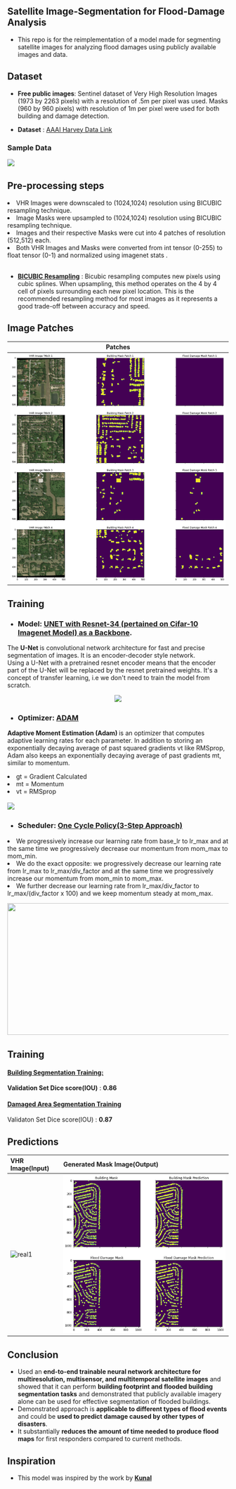 ## Satellite Image-Segmentation for Flood-Damage Analysis
- This repo is for the reimplementation of a model made for segmenting satellite images for analyzing flood damages using publicly available images and data.

## Dataset

- **Free public images**: Sentinel dataset of Very High Resolution Images (1973 by 2263 pixels) with a resolution of .5m per pixel was used. Masks (960 by 960 pixels) with resolution of 1m per pixel were used for both building and damage detection.

- **Dataset** : [AAAI Harvey Data Link](https://s3.eu-central-1.amazonaws.com/corupublic/AAAI_harvey_data/harvey.zip)

### Sample Data 
<img src="https://github.com/orion29/Satellite-Image-Segmentation-for-Flood-Damage-Analysis/blob/main/Images/Image_vhr.png"/>


## Pre-processing steps
<li> VHR Images were downscaled to (1024,1024) resolution using BICUBIC resampling technique.</li>
<li> Image Masks were upsampled to (1024,1024) resolution using BICUBIC resampling technique.</li>
<li> Images and their respective Masks were cut into 4 patches of resolution (512,512) each.</li>
<li> Both VHR Images and Masks were converted from int tensor (0-255) to float tensor (0-1) and normalized using imagenet stats .</li><br>

- <ins>**BICUBIC Resampling**</ins> : Bicubic resampling computes new pixels using cubic splines. When upsampling, this method operates on the 4 by 4 cell of pixels surrounding each new pixel location. This is the recommended resampling method for most images as it represents a good trade-off between accuracy and speed.

## Image Patches
| Patches |
| ------------- |
| ![real1](https://github.com/AdiNarendra98/AI-for-Environment/blob/main/3.%20Satellite%20Image%20Segmentation%20for%20Flood%20Damage%20Analysis/Images/patches.png) |


## Training

- ### Model: <ins>UNET with Resnet-34 (pertained on Cifar-10 Imagenet Model) as a Backbone</ins>.
The <b> U-Net </b> is convolutional network architecture for fast and precise segmentation of images. It is an encoder-decoder style network.<br>
Using a U-Net with a pretrained resnet encoder means that the encoder part of the U-Net will be replaced by the resnet pretrained weights. It's a concept of transfer learning, i.e we don't need to train the model from scratch.<br>
<p align="center">
<img src="https://github.com/orion29/Satellite-Image-Segmentation-for-Flood-Damage-Analysis/blob/main/Images/unet.png" width="600">
</p> 

- ### Optimizer: <ins>ADAM</ins>

<b> Adaptive Moment Estimation (Adam) </b> is  an optimizer that computes adaptive learning rates for each parameter. In addition to storing an exponentially decaying average of past squared gradients vt like RMSprop, Adam also keeps an exponentially decaying average of past gradients mt, similar to momentum.
<li> gt =  Gradient Calculated </li>
<li> mt =  Momentum </li>
<li> vt =  RMSprop </li><br>
<img src="https://github.com/orion29/Satellite-Image-Segmentation-for-Flood-Damage-Analysis/blob/main/Images/moment.png" width="300">

- ### Scheduler: <ins>One Cycle Policy(3-Step Approach)</ins>
 <li>We progressively increase our learning rate from base_lr to lr_max and at the same time we progressively decrease our momentum from mom_max to mom_min.
 <li>We do the exact opposite: we progressively decrease our learning rate from lr_max to lr_max/div_factor and at the same time we progressively increase our momentum from mom_min to mom_max.
 <li>We further decrease our learning rate from lr_max/div_factor to lr_max/(div_factor x 100) and we keep momentum steady at mom_max.

<p align="center">
<img src="https://github.com/orion29/Satellite-Image-Segmentation-for-Flood-Damage-Analysis/blob/main/Images/onefit.png" width="600" height="300"><br>
</p>              			


## Training

#### <ins>Building Segmentation Training:</ins> 
**Validation Set Dice score(IOU)** : **0.86**

#### <ins>Damaged Area Segmentation Training</ins> 
Validaton Set Dice score(IOU) : **0.87**


## Predictions

|    **VHR Image(Input)**   |   **Generated Mask Image(Output)** |
|  ------------------------- | ---------------------------------- |
|  ![real1](https://github.com/orion29/Satellite-Image-Segmentation-for-Flood-Damage-Analysis/blob/main/Images/pred_img.png)             | ![real1](https://github.com/AdiNarendra98/AI-for-Environment/blob/main/3.%20Satellite%20Image%20Segmentation%20for%20Flood%20Damage%20Analysis/Images/pred.png)                  |


         
## Conclusion

- Used an **end-to-end trainable neural network architecture for multiresolution, multisensor, and multitemporal satellite images** and showed that it can perform **building footprint and flooded building segmentation tasks** and demonstrated that publicly available imagery alone can be used for effective segmentation of flooded buildings.
- Demonstrated approach is **applicable to different types of flood events** and could be **used to predict damage caused by other types of disasters**.
- It substantially **reduces the amount of time needed to produce flood maps** for first responders compared to current methods.

## Inspiration

- This model was inspired by the work by [**Kunal**](https://github.com/orion29/Satellite-Image-Segmentation-for-Flood-Damage-Analysis)
